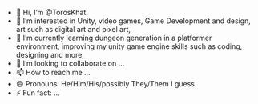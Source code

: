 - 👋 Hi, I’m @TorosKhat
- 👀 I’m interested in Unity, video games, Game Development and design, art such as digital art and pixel art,
- 🌱 I’m currently learning dungeon generation in a platformer environment, improving my unity game engine skills such as coding, designing and more, 
- 💞️ I’m looking to collaborate on ...
- 📫 How to reach me ...
- 😄 Pronouns: He/Him/His/possibly They/Them I guess.
- ⚡ Fun fact: ...

<!---
TorosKhat/TorosKhat is a ✨ special ✨ repository because its `README.md` (this file) appears on your GitHub profile.
You can click the Preview link to take a look at your changes.
--->
